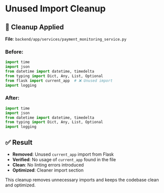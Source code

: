 # Unused Import Cleanup

## 🧹 **Cleanup Applied**

**File**: `backend/app/services/payment_monitoring_service.py`

### **Before**:
```python
import time
import json
from datetime import datetime, timedelta
from typing import Dict, Any, List, Optional
from flask import current_app  # ❌ Unused import
import logging
```

### **After**:
```python
import time
import json
from datetime import datetime, timedelta
from typing import Dict, Any, List, Optional
import logging
```

## ✅ **Result**

- **Removed**: Unused `current_app` import from Flask
- **Verified**: No usage of `current_app` found in the file
- **Clean**: No linting errors introduced
- **Optimized**: Cleaner import section

This cleanup removes unnecessary imports and keeps the codebase clean and optimized.
